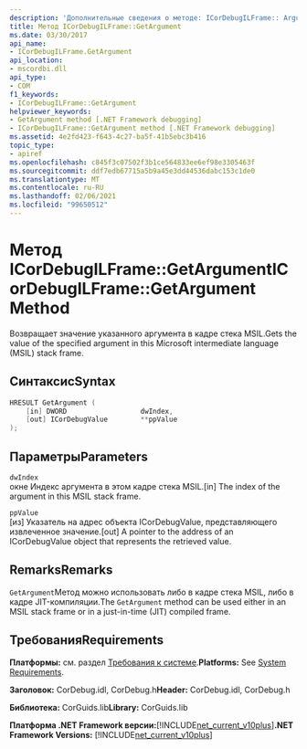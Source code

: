 ```yaml
---
description: 'Дополнительные сведения о методе: ICorDebugILFrame:: Argument'
title: Метод ICorDebugILFrame::GetArgument
ms.date: 03/30/2017
api_name:
- ICorDebugILFrame.GetArgument
api_location:
- mscordbi.dll
api_type:
- COM
f1_keywords:
- ICorDebugILFrame::GetArgument
helpviewer_keywords:
- GetArgument method [.NET Framework debugging]
- ICorDebugILFrame::GetArgument method [.NET Framework debugging]
ms.assetid: 4e2fd423-f643-4c27-ba5f-41b5ebc3b416
topic_type:
- apiref
ms.openlocfilehash: c845f3c07502f3b1ce564833ee6ef98e3305463f
ms.sourcegitcommit: ddf7edb67715a5b9a45e3dd44536dabc153c1de0
ms.translationtype: MT
ms.contentlocale: ru-RU
ms.lasthandoff: 02/06/2021
ms.locfileid: "99650512"
---
```

# <a name="icordebugilframegetargument-method"></a><span data-ttu-id="3cafa-103">Метод ICorDebugILFrame::GetArgument</span><span class="sxs-lookup"><span data-stu-id="3cafa-103">ICorDebugILFrame::GetArgument Method</span></span>

<span data-ttu-id="3cafa-104">Возвращает значение указанного аргумента в кадре стека MSIL.</span><span class="sxs-lookup"><span data-stu-id="3cafa-104">Gets the value of the specified argument in this Microsoft intermediate language (MSIL) stack frame.</span></span>  
  
## <a name="syntax"></a><span data-ttu-id="3cafa-105">Синтаксис</span><span class="sxs-lookup"><span data-stu-id="3cafa-105">Syntax</span></span>  
  
```cpp  
HRESULT GetArgument (  
    [in] DWORD                  dwIndex,  
    [out] ICorDebugValue        **ppValue  
);  
```  
  
## <a name="parameters"></a><span data-ttu-id="3cafa-106">Параметры</span><span class="sxs-lookup"><span data-stu-id="3cafa-106">Parameters</span></span>  

 `dwIndex`  
 <span data-ttu-id="3cafa-107">окне Индекс аргумента в этом кадре стека MSIL.</span><span class="sxs-lookup"><span data-stu-id="3cafa-107">[in] The index of the argument in this MSIL stack frame.</span></span>  
  
 `ppValue`  
 <span data-ttu-id="3cafa-108">[из] Указатель на адрес объекта ICorDebugValue, представляющего извлеченное значение.</span><span class="sxs-lookup"><span data-stu-id="3cafa-108">[out] A pointer to the address of an ICorDebugValue object that represents the retrieved value.</span></span>  
  
## <a name="remarks"></a><span data-ttu-id="3cafa-109">Remarks</span><span class="sxs-lookup"><span data-stu-id="3cafa-109">Remarks</span></span>  

 <span data-ttu-id="3cafa-110">`GetArgument`Метод можно использовать либо в кадре стека MSIL, либо в кадре JIT-компиляции.</span><span class="sxs-lookup"><span data-stu-id="3cafa-110">The `GetArgument` method can be used either in an MSIL stack frame or in a just-in-time (JIT) compiled frame.</span></span>  
  
## <a name="requirements"></a><span data-ttu-id="3cafa-111">Требования</span><span class="sxs-lookup"><span data-stu-id="3cafa-111">Requirements</span></span>  

 <span data-ttu-id="3cafa-112">**Платформы:** см. раздел [Требования к системе](../../get-started/system-requirements.md).</span><span class="sxs-lookup"><span data-stu-id="3cafa-112">**Platforms:** See [System Requirements](../../get-started/system-requirements.md).</span></span>  
  
 <span data-ttu-id="3cafa-113">**Заголовок:** CorDebug.idl, CorDebug.h</span><span class="sxs-lookup"><span data-stu-id="3cafa-113">**Header:** CorDebug.idl, CorDebug.h</span></span>  
  
 <span data-ttu-id="3cafa-114">**Библиотека:** CorGuids.lib</span><span class="sxs-lookup"><span data-stu-id="3cafa-114">**Library:** CorGuids.lib</span></span>  
  
 <span data-ttu-id="3cafa-115">**Платформа .NET Framework версии:**[!INCLUDE[net_current_v10plus](../../../../includes/net-current-v10plus-md.md)]</span><span class="sxs-lookup"><span data-stu-id="3cafa-115">**.NET Framework Versions:** [!INCLUDE[net_current_v10plus](../../../../includes/net-current-v10plus-md.md)]</span></span>
